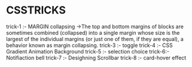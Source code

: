 # CSSTRICKS
trick-1 :- MARGIN collapsing ->The top and bottom margins of blocks are sometimes combined (collapsed) into a single margin whose size is the largest of the individual margins (or just one of them, if they are equal), a behavior known as margin collapsing.
trick-3 :- toggle 
trick-4 :- CSS Gradient Animation Background
trick-5 :- selection choice
trick-6:- Notifiaction bell
trick-7 :- Desighning Scrollbar
trick-8 :- card-hover effect
